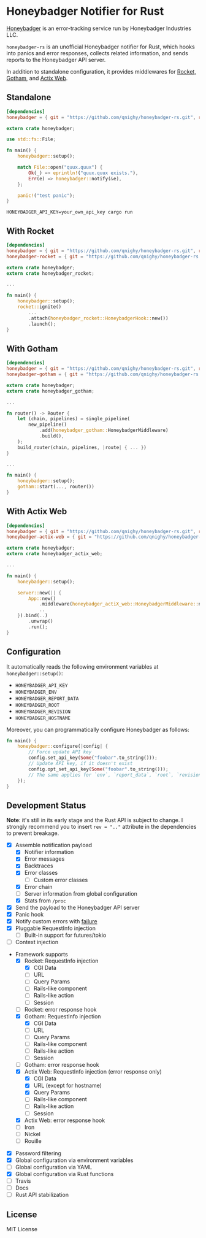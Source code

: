 # Honeybadger Notifier for Rust

[Honeybadger](https://www.honeybadger.io/) is an error-tracking service run by Honeybadger Industries LLC.

`honeybadger-rs` is an unofficial Honeybadger notifier for Rust, which hooks into panics and error responses, collects related information, and sends reports to the Honeybadger API server.

In addition to standalone configuration, it provides middlewares for [Rocket](https://rocket.rs/), [Gotham](https://gotham.rs/), and [Actix Web](https://actix.rs/).

## Standalone

```toml
[dependencies]
honeybadger = { git = "https://github.com/qnighy/honeybadger-rs.git", rev = "5139f5c" }
```

```rust
extern crate honeybadger;

use std::fs::File;

fn main() {
    honeybadger::setup();

    match File::open("quux.quux") {
        Ok(_) => eprintln!("quux.quux exists."),
        Err(e) => honeybadger::notify(&e),
    };

    panic!("test panic");
}
```

```
HONEYBADGER_API_KEY=your_own_api_key cargo run
```

## With Rocket

```toml
[dependencies]
honeybadger = { git = "https://github.com/qnighy/honeybadger-rs.git", rev = "5139f5c" }
honeybadger-rocket = { git = "https://github.com/qnighy/honeybadger-rs.git", rev = "5139f5c" }
```

```rust
extern crate honeybadger;
extern crate honeybadger_rocket;

...

fn main() {
    honeybadger::setup();
    rocket::ignite()
        ...
        .attach(honeybadger_rocket::HoneybadgerHook::new())
        .launch();
}
```

## With Gotham

```toml
[dependencies]
honeybadger = { git = "https://github.com/qnighy/honeybadger-rs.git", rev = "5139f5c" }
honeybadger-gotham = { git = "https://github.com/qnighy/honeybadger-rs.git", rev = "5139f5c" }
```

```rust
extern crate honeybadger;
extern crate honeybadger_gotham;

...

fn router() -> Router {
    let (chain, pipelines) = single_pipeline(
        new_pipeline()
            .add(honeybadger_gotham::HoneybadgerMiddleware)
            .build(),
    );
    build_router(chain, pipelines, |route| { ... })
}

...

fn main() {
    honeybadger::setup();
    gotham::start(..., router())
}
```


## With Actix Web

```toml
[dependencies]
honeybadger = { git = "https://github.com/qnighy/honeybadger-rs.git", rev = "5139f5c" }
honeybadger-actix-web = { git = "https://github.com/qnighy/honeybadger-rs.git", rev = "5139f5c" }
```

```rust
extern crate honeybadger;
extern crate honeybadger_actix_web;

...

fn main() {
    honeybadger::setup();

    server::new(|| {
        App::new()
            .middleware(honeybadger_actiX_web::HoneybadgerMiddleware::new())
            ..
    }).bind(..)
        .unwrap()
        .run();
}
```

## Configuration

It automatically reads the following environment variables at `honeybadger::setup()`:

- `HONEYBADGER_API_KEY`
- `HONEYBADGER_ENV`
- `HONEYBADGER_REPORT_DATA`
- `HONEYBADGER_ROOT`
- `HONEYBADGER_REVISION`
- `HONEYBADGER_HOSTNAME`

Moreover, you can programmatically configure Honeybadger as follows:

```rust
fn main() {
    honeybadger::configure(|config| {
        // Force update API key
        config.set_api_key(Some("foobar".to_string()));
        // Update API key, if it doesn't exist
        config.opt_set_api_key(Some("foobar".to_string()));
        // The same applies for `env`, `report_data`, `root`, `revision`, and `hostname`.
    });
}
```

## Development Status

**Note**: it's still in its early stage and the Rust API is subject to change. I strongly recommend you to insert `rev = ".."` attribute in the dependencies to prevent breakage.

- [x] Assemble notification payload
  - [x] Notifier information
  - [x] Error messages
  - [x] Backtraces
  - [x] Error classes
    - [ ] Custom error classes
  - [x] Error chain
  - [ ] Server information from global configuration
  - [x] Stats from `/proc`
- [x] Send the payload to the Honeybadger API server
- [x] Panic hook
- [x] Notify custom errors with [failure](https://github.com/rust-lang-nursery/failure)
- [x] Pluggable RequestInfo injection
  - [ ] Built-in support for futures/tokio
- [ ] Context injection
- Framework supports
  - [x] Rocket: RequestInfo injection
    - [x] CGI Data
    - [ ] URL
    - [ ] Query Params
    - [ ] Rails-like component
    - [ ] Rails-like action
    - [ ] Session
  - [ ] Rocket: error response hook
  - [x] Gotham: RequestInfo injection
    - [x] CGI Data
    - [ ] URL
    - [ ] Query Params
    - [ ] Rails-like component
    - [ ] Rails-like action
    - [ ] Session
  - [ ] Gotham: error response hook
  - [x] Actix Web: RequestInfo injection (error response only)
    - [x] CGI Data
    - [x] URL (except for hostname)
    - [x] Query Params
    - [ ] Rails-like component
    - [ ] Rails-like action
    - [ ] Session
  - [x] Actix Web: error response hook
  - [ ] Iron
  - [ ] Nickel
  - [ ] Rouille
- [x] Password filtering
- [x] Global configuration via environment variables
- [ ] Global configuration via YAML
- [x] Global configuration via Rust functions
- [ ] Travis
- [ ] Docs
- [ ] Rust API stabilization

## License

MIT License
